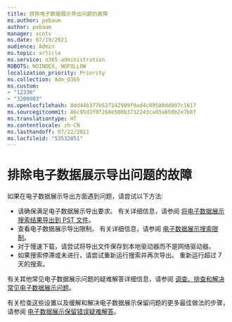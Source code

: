 ```yaml
---
title: 排除电子数据展示导出问题的故障
ms.author: pebaum
author: pebaum
manager: scotv
ms.date: 07/19/2021
audience: Admin
ms.topic: article
ms.service: o365-administration
ROBOTS: NOINDEX, NOFOLLOW
localization_priority: Priority
ms.collection: Adm_O365
ms.custom:
- "12336"
- "3200003"
ms.openlocfilehash: 8dd44b377b527242909f9ad4c89580dd807c1617
ms.sourcegitcommit: 86c95d3f0f268e500b3732243ca85a650b2e7b8f
ms.translationtype: HT
ms.contentlocale: zh-CN
ms.lasthandoff: 07/22/2021
ms.locfileid: "53532851"
---
```

# <a name="troubleshooting-ediscovery-export-issues"></a>排除电子数据展示导出问题的故障

如果在电子数据展示导出方面遇到问题，请尝试以下方法:

- 请确保满足电子数据展示导出要求。 有关详细信息，请参阅 [将电子数据展示搜索结果导出到 PST 文件](/exchange/security-and-compliance/in-place-ediscovery/export-search-results#what-do-you-need-to-know-before-you-begin)。
- 查看电子数据展示导出限制。 有关详细信息，请参阅 [电子数据展示搜索限制](/microsoft-365/compliance/limits-for-content-search#export-limits)。
- 对于慢速下载，请尝试将导出文件保存到本地驱动器而不是网络驱动器。
- 如果搜索停滞或未进行，请尝试重新运行搜索并再次导出。 重新运行超过 7 天的搜索。

有关其他常见电子数据展示问题的疑难解答详细信息，请参阅 [调查、排查和解决常见电子数据展示问题](/microsoft-365/compliance/ediscovery-troubleshooting-common-issues)。

有关检查这些设置以及缓解和解决电子数据展示保留问题的更多最佳做法的步骤，请参阅 [电子数据展示保留错误疑难解答](/microsoft-365/compliance/hold-distribution-errors)。